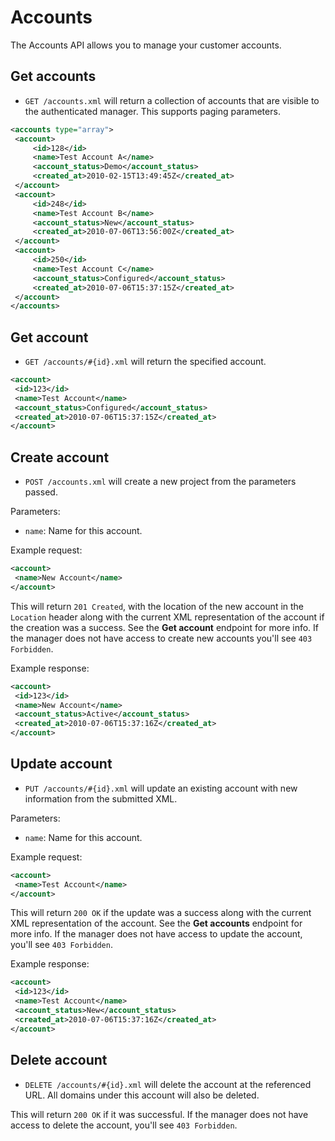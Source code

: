 Accounts
========

The Accounts API allows you to manage your customer accounts.

Get accounts
------------

* `GET /accounts.xml` will return a collection of accounts that are visible to the authenticated manager. This supports 
paging parameters.

```xml
<accounts type="array">
 <account>
	 <id>128</id>
	 <name>Test Account A</name>
	 <account_status>Demo</account_status>
	 <created_at>2010-02-15T13:49:45Z</created_at>
 </account>
 <account>
	 <id>248</id>
	 <name>Test Account B</name>
	 <account_status>New</account_status>
	 <created_at>2010-07-06T13:56:00Z</created_at>
 </account>
 <account>
	 <id>250</id>
	 <name>Test Account C</name>
	 <account_status>Configured</account_status>
	 <created_at>2010-07-06T15:37:15Z</created_at>
 </account>
</accounts>
```

Get account
-----------

* `GET /accounts/#{id}.xml` will return the specified account.

```xml
<account>
 <id>123</id>
 <name>Test Account</name>
 <account_status>Configured</account_status>
 <created_at>2010-07-06T15:37:15Z</created_at>
</account>
```

Create account
--------------

* `POST /accounts.xml` will create a new project from the parameters passed.

Parameters:
* `name`: Name for this account.

Example request:

```xml
<account>
 <name>New Account</name>
</account>
```

This will return `201 Created`, with the location of the new account in the `Location` header along with the current XML representation of the account if the creation was a success. See the **Get account** endpoint for more info. If the manager does not have access to create new accounts you'll see `403 Forbidden`.

Example response:

```xml
<account>
 <id>123</id>
 <name>New Account</name>
 <account_status>Active</account_status>
 <created_at>2010-07-06T15:37:16Z</created_at>
</account>
```

Update account
--------------

* `PUT /accounts/#{id}.xml` will update an existing account with new information from the submitted XML.

Parameters:
* `name`: Name for this account.

Example request:

```xml
<account>
 <name>Test Account</name>
</account>
```

This will return `200 OK` if the update was a success along with the current XML representation of the account. See the **Get accounts** endpoint for more info. If the manager does not have access to update the account, you'll see `403 Forbidden`.

Example response:

```xml
<account>
 <id>123</id>
 <name>Test Account</name>
 <account_status>New</account_status>
 <created_at>2010-07-06T15:37:16Z</created_at>
</account>
```

Delete account
--------------

* `DELETE /accounts/#{id}.xml` will delete the account at the referenced URL. All domains under this account will also be deleted.

This will return `200 OK` if it was successful. If the manager does not have access to delete the account, you'll see `403 Forbidden`.

